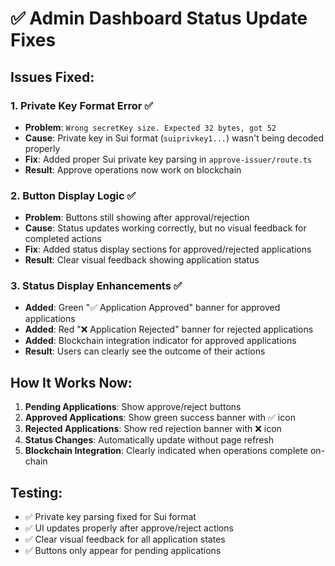 # ✅ Admin Dashboard Status Update Fixes

## Issues Fixed:

### 1. **Private Key Format Error** ✅

- **Problem**: `Wrong secretKey size. Expected 32 bytes, got 52`
- **Cause**: Private key in Sui format (`suiprivkey1...`) wasn't being decoded properly
- **Fix**: Added proper Sui private key parsing in `approve-issuer/route.ts`
- **Result**: Approve operations now work on blockchain

### 2. **Button Display Logic** ✅

- **Problem**: Buttons still showing after approval/rejection
- **Cause**: Status updates working correctly, but no visual feedback for completed actions
- **Fix**: Added status display sections for approved/rejected applications
- **Result**: Clear visual feedback showing application status

### 3. **Status Display Enhancements** ✅

- **Added**: Green "✅ Application Approved" banner for approved applications
- **Added**: Red "❌ Application Rejected" banner for rejected applications
- **Added**: Blockchain integration indicator for approved applications
- **Result**: Users can clearly see the outcome of their actions

## How It Works Now:

1. **Pending Applications**: Show approve/reject buttons
2. **Approved Applications**: Show green success banner with ✅ icon
3. **Rejected Applications**: Show red rejection banner with ❌ icon
4. **Status Changes**: Automatically update without page refresh
5. **Blockchain Integration**: Clearly indicated when operations complete on-chain

## Testing:

- ✅ Private key parsing fixed for Sui format
- ✅ UI updates properly after approve/reject actions
- ✅ Clear visual feedback for all application states
- ✅ Buttons only appear for pending applications
